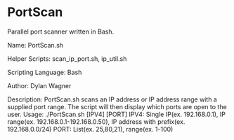 # PortScan
Parallel port scanner written in Bash.

Name: PortScan.sh

Helper Scripts: scan_ip_port.sh, ip_util.sh

Scripting Language: Bash

Author: Dylan Wagner

Description: 
	PortScan.sh scans an IP address or IP address range with a supplied port range. The script will then display which ports are open to the user.
Usage: 
./PortScan.sh [IPV4] [PORT]
	IPV4: 	Single IP(ex. 192.168.0.1), 
		IP range(ex. 192.168.0.1-192.168.0.50), 
		IP address with prefix(ex. 192.168.0.0/24)
	PORT: 	List(ex. 25,80,21), range(ex. 1-100)


